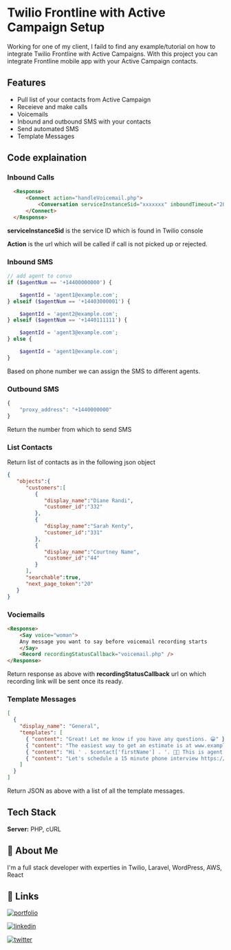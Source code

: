 
# Twilio Frontline with Active Campaign Setup

Working for one of my client, I faild to find any example/tutorial on how to integrate Twilio Frontline with Active Campaigns. With this project you can integrate Frontline mobile app with your Active Campaign contacts.


## Features

- Pull list of your contacts from Active Campaign
- Receieve and make calls
- Voicemails
- Inbound and outbound SMS with your contacts
- Send automated SMS
- Template Messages


## Code explaination

### Inbound Calls

```html
  <Response>
      <Connect action="handleVoicemail.php">
          <Conversation serviceInstanceSid="xxxxxxx" inboundTimeout="20"/>
      </Connect>
  </Response>
```

**serviceInstanceSid** is the service ID which is found in Twilio console

**Action** is the url which will be called if call is not picked up or rejected.

### Inbound SMS

```php
// add agent to convo
if ($agentNum == '+14400000000') {

    $agentId = 'agent1@example.com';
} elseif ($agentNum == '+14403000001') {

    $agentId = 'agent2@example.com';
} elseif ($agentNum == '+1440111111') {

    $agentId = 'agent3@example.com';
} else {

    $agentId = 'agent1@example.com';
}
```
Based on phone number we can assign the SMS to different agents.

### Outbound SMS

```php
{
    "proxy_address": "+1440000000"
}
```
Return the number from which to send SMS

### List Contacts
Return list of contacts as in the following json object
```json
{
   "objects":{
      "customers":[
         {
            "display_name":"Diane Randi",
            "customer_id":"332"
         },
         {
            "display_name":"Sarah Kenty",
            "customer_id":"331"
         },
         {
            "display_name":"Courtney Name",
            "customer_id":"44"
         }
      ],
      "searchable":true,
      "next_page_token":"20"
   }
}
```

### Vociemails
```html
<Response>
    <Say voice="woman">
    Any message you want to say before voicemail recording starts
    </Say>
    <Record recordingStatusCallback="voicemail.php" />
</Response>
```
Return response as above with **recordingStatusCallback** url on which recording link will be sent once its ready.

### Template Messages
```json
[
  {
    "display_name": "General",
    "templates": [
      { "content": "Great! Let me know if you have any questions. 😀" },
      { "content": "The easiest way to get an estimate is at www.example.com" },
      { "content": "Hi ' . $contact['firstName'] . '. 👋🏻 This is agent one. Do you have any questions about your service estimate?" },
      { "content": "Let's schedule a 15 minute phone interview https://calendly.com/xxxxx/15-minute-phone-interview 😀" },
    ]
  }
]
```
Return JSON as above with a list of all the template messages.



## Tech Stack

**Server:** PHP, cURL


## 🚀 About Me
I'm a full stack developer with experties in Twilio, Laravel, WordPress, AWS, React


## 🔗 Links
[![portfolio](https://img.shields.io/badge/my_portfolio-000?style=for-the-badge&logo=ko-fi&logoColor=white)](https://it.haq.life/)

[![linkedin](https://img.shields.io/badge/linkedin-0A66C2?style=for-the-badge&logo=linkedin&logoColor=white)](https://www.linkedin.com/in/abdulhaq0)

[![twitter](https://img.shields.io/badge/twitter-1DA1F2?style=for-the-badge&logo=twitter&logoColor=white)](https://twitter.com/AbdulHaqLife)

